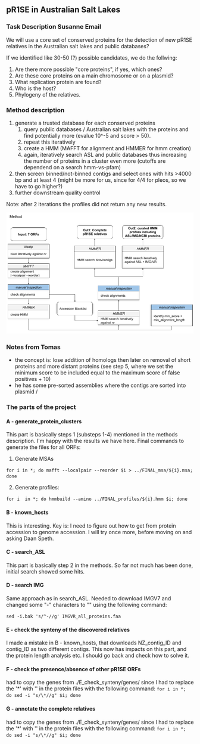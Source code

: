 ## pR1SE in Australian Salt Lakes
### Task Description Susanne Email

We will use a core set of conserved proteins for the detection of new pR1SE relatives in the Australian salt lakes and public databases?

If we identified like 30-50 (?) possible candidates, we do the follwing:
1. Are there more possible "core proteins", if yes, which ones?
2. Are these core proteins on a main chromosome or on a plasmid?
3. What replication protein are found?
4. Who is the host?
5. Phylogeny of the relatives.

### Method description
1. generate a trusted database for each conserved proteins
    1. query public databases / Australian salt lakes with the proteins and find potentially more (evalue 10^-5 and score > 50).
    2. repeat this iteratively
    3. create a HMM (MAFFT for alignment and HMMER for hmm creation)
    4. again, iteratively search ASL and public databases thus increasing the number of proteins in a cluster even more (cutoffs are dependend on a search hmm-vs-pfam)
2. then screen binned/not-binned contigs and select ones with hits >4000 bp and at least 4 (might be more for us, since for 4/4 for pleos, so we have to go higher?)
3. further downstream quality control 

Note: after 2 iterations the profiles did not return any new results.

![image](./pictures/cluster_generation.png)

### Notes from Tomas
- the concept is: lose addition of homologs then later on removal of short proteins and more distant proteins (see step 5, where we set the minimum score to be included equal to the maximum score of false positives + 10)
- he has some pre-sorted assemblies where the contigs are sorted into plasmid / 

### The parts of the project
#### A - generate_protein_clusters
This part is basically steps 1 (substeps 1-4) mentioned in the methods description. I'm happy with the results we have here.
Final commands to generate the files for all ORFs:
1. Generate MSAs
```commandline
for i in *; do mafft --localpair --reorder $i > ../FINAL_msa/${i}.msa; done
```
2. Generate profiles:
```commandline
for i  in *; do hmmbuild --amino ../FINAL_profiles/${i}.hmm $i; done
```

#### B - known_hosts
This is interesting. Key is: I need to figure out how to get from protein accession to genome accession. I will try once more, before moving on and asking Daan Speth.

#### C - search_ASL
This part is basically step 2 in the methods. So far not much has been done, initial search showed some hits.

#### D - search IMG
Same approach as in search_ASL. Needed to download IMGV7 and changed some "-" characters to "" using the following command:
```
sed -i.bak 's/^-//g' IMGVR_all_proteins.faa
```

#### E - check the synteny of the discovered relatives
I made a mistake in B - known_hosts, that downloads NZ_contig_ID and contig_ID as two different contigs.
This now has impacts on this part, and the protein length analysis etc. I should go back and check how to solve it. 


#### F - check the presence/absence of other pR1SE ORFs
had to copy the genes from ./E_check_synteny/genes/ since I had to replace the '*' with '' in the protein files with the following command:
`for i in *; do sed -i "s/\*//g" $i; done`


#### G - annotate the complete relatives
had to copy the genes from ./E_check_synteny/genes/ since I had to replace the '*' with '' in the protein files with the following command:
`for i in *; do sed -i "s/\*//g" $i; done`



